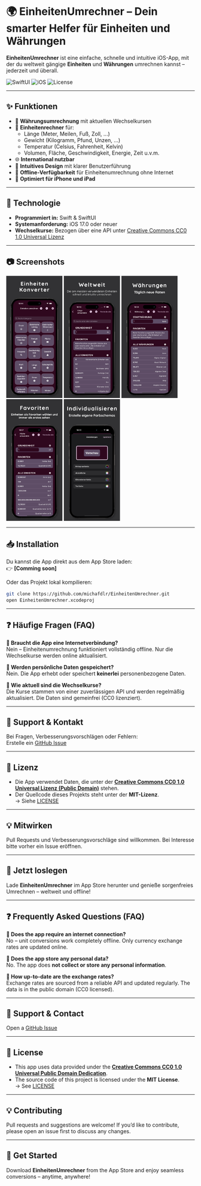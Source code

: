 # 🌍 EinheitenUmrechner – Dein smarter Helfer für Einheiten und Währungen

**EinheitenUmrechner** ist eine einfache, schnelle und intuitive iOS-App, mit der du weltweit gängige **Einheiten** und **Währungen** umrechnen kannst – jederzeit und überall.

![SwiftUI](https://img.shields.io/badge/SwiftUI-Compatible-blue?logo=swift)
![iOS](https://img.shields.io/badge/iOS-17%2B-lightgrey?logo=apple)
![License](https://img.shields.io/badge/Lizenz-CC0_1.0_Public_Domain-brightgreen)

---

## ✨ Funktionen

- 💱 **Währungsumrechnung** mit aktuellen Wechselkursen
- 📐 **Einheitenrechner** für:
  - Länge (Meter, Meilen, Fuß, Zoll, ...)
  - Gewicht (Kilogramm, Pfund, Unzen, ...)
  - Temperatur (Celsius, Fahrenheit, Kelvin)
  - Volumen, Fläche, Geschwindigkeit, Energie, Zeit u.v.m.
- 🌐 **International nutzbar**
- 🧠 **Intuitives Design** mit klarer Benutzerführung
- 📶 **Offline-Verfügbarkeit** für Einheitenumrechnung ohne Internet
- 📲 **Optimiert für iPhone und iPad**

---

## 🔧 Technologie

- **Programmiert in:** Swift & SwiftUI
- **Systemanforderung:** iOS 17.0 oder neuer
- **Wechselkurse:** Bezogen über eine API unter [Creative Commons CC0 1.0 Universal Lizenz](https://creativecommons.org/publicdomain/zero/1.0/)

---

## 📷 Screenshots

<p float="left">
  <img src="Assets/01.png" width="150" />
  <img src="Assets/02.png" width="150" />
  <img src="Assets/03.png" width="150" />
  <img src="Assets/04.png" width="150" />
  <img src="Assets/05.png" width="150" />
</p>

---

## 📥 Installation

Du kannst die App direkt aus dem App Store laden:  
👉 **[Comming soon]**

Oder das Projekt lokal kompilieren:

```bash
git clone https://github.com/michafdlr/EinheitenUmrechner.git
open EinheitenUmrechner.xcodeproj
```
---

## ❓ Häufige Fragen (FAQ)

**🔌 Braucht die App eine Internetverbindung?**  
Nein – Einheitenumrechnung funktioniert vollständig offline. Nur die Wechselkurse werden online aktualisiert.

**🔐 Werden persönliche Daten gespeichert?**  
Nein. Die App erhebt oder speichert **keinerlei** personenbezogene Daten.

**🔄 Wie aktuell sind die Wechselkurse?**  
Die Kurse stammen von einer zuverlässigen API und werden regelmäßig aktualisiert. Die Daten sind gemeinfrei (CC0 lizenziert).

---

## 🛟 Support & Kontakt

Bei Fragen, Verbesserungsvorschlägen oder Fehlern:  
Erstelle ein [GitHub Issue](https://github.com/michafdlr/EinheitenUmrechner/issues)

---

## 📄 Lizenz

- Die App verwendet Daten, die unter der **[Creative Commons CC0 1.0 Universal Lizenz (Public Domain)](https://creativecommons.org/publicdomain/zero/1.0/)** stehen.
- Der Quellcode dieses Projekts steht unter der **MIT-Lizenz**.  
  → Siehe [LICENSE](./LICENSE)

---

## 💡 Mitwirken

Pull Requests und Verbesserungsvorschläge sind willkommen. Bei Interesse bitte vorher ein Issue eröffnen.

---

## 🚀 Jetzt loslegen

Lade **EinheitenUmrechner** im App Store herunter und genieße sorgenfreies Umrechnen – weltweit und offline!

---

## ❓ Frequently Asked Questions (FAQ)

**🔌 Does the app require an internet connection?**  
No – unit conversions work completely offline. Only currency exchange rates are updated online.

**🔐 Does the app store any personal data?**  
No. The app does **not collect or store any personal information**.

**🔄 How up-to-date are the exchange rates?**  
Exchange rates are sourced from a reliable API and updated regularly. The data is in the public domain (CC0 licensed).

---

## 🛟 Support & Contact

Open a [GitHub Issue](https://github.com/michafdlr/EinheitenUmrechner/issues)

---

## 📄 License

- This app uses data provided under the **[Creative Commons CC0 1.0 Universal Public Domain Dedication](https://creativecommons.org/publicdomain/zero/1.0/)**.
- The source code of this project is licensed under the **MIT License**.  
  → See [LICENSE](./LICENSE)

---

## 💡 Contributing

Pull requests and suggestions are welcome! If you’d like to contribute, please open an issue first to discuss any changes.

---

## 🚀 Get Started

Download **EinheitenUmrechner** from the App Store and enjoy seamless conversions – anytime, anywhere!
